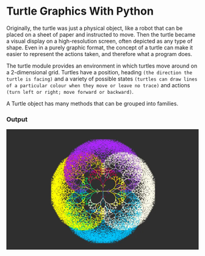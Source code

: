 # Turtle Graphics With Python

Originally, the turtle was just a physical object, like a robot that can be placed on a sheet of paper and instructed to move. Then the turtle became a visual display on a high-resolution screen, often depicted as any type of shape.
Even in a purely graphic format, the concept of a turtle can make it easier to represent the actions taken, and therefore what a program does.

The turtle module provides an environment in which turtles move around on a 2-dimensional grid. Turtles have a position, heading `(the direction the turtle is facing)` and a variety of possible states `(turtles can draw lines of a particular colour when they move or leave no trace)` and actions `(turn left or right; move forward or backward)`.

A Turtle object has many methods that can be grouped into families.

### Output

![output](output.png)